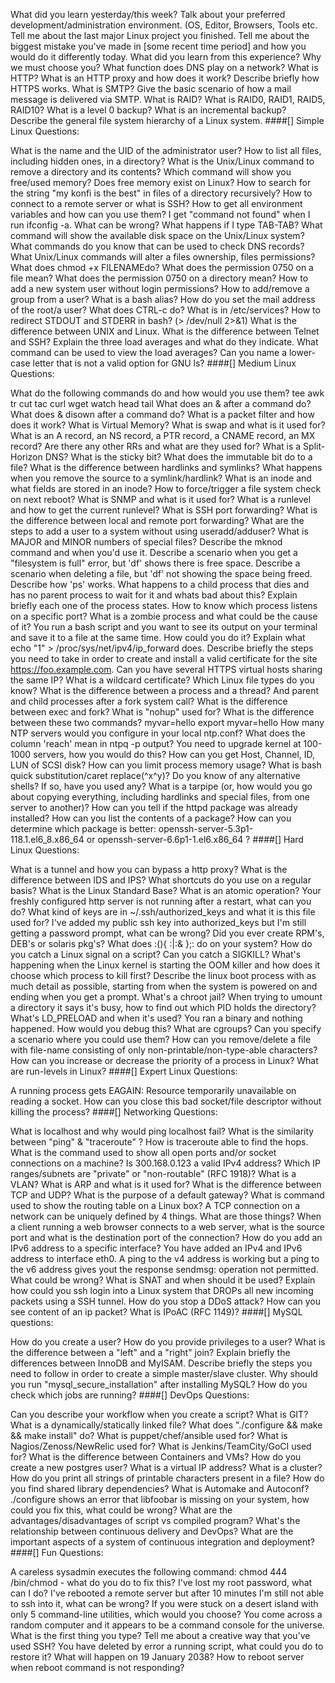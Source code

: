 What did you learn yesterday/this week?
Talk about your preferred development/administration environment. (OS, Editor, Browsers, Tools etc.
Tell me about the last major Linux project you finished.
Tell me about the biggest mistake you've made in [some recent time period] and how you would do it differently today. What did you learn from this experience?
Why we must choose you?
What function does DNS play on a network?
What is HTTP?
What is an HTTP proxy and how does it work?
Describe briefly how HTTPS works.
What is SMTP? Give the basic scenario of how a mail message is delivered via SMTP.
What is RAID? What is RAID0, RAID1, RAID5, RAID10?
What is a level 0 backup? What is an incremental backup?
Describe the general file system hierarchy of a Linux system.
####[] Simple Linux Questions:

What is the name and the UID of the administrator user?
How to list all files, including hidden ones, in a directory?
What is the Unix/Linux command to remove a directory and its contents?
Which command will show you free/used memory? Does free memory exist on Linux?
How to search for the string "my konfi is the best" in files of a directory recursively?
How to connect to a remote server or what is SSH?
How to get all environment variables and how can you use them?
I get "command not found" when I run ifconfig -a. What can be wrong?
What happens if I type TAB-TAB?
What command will show the available disk space on the Unix/Linux system?
What commands do you know that can be used to check DNS records?
What Unix/Linux commands will alter a files ownership, files permissions?
What does chmod +x FILENAMEdo?
What does the permission 0750 on a file mean?
What does the permission 0750 on a directory mean?
How to add a new system user without login permissions?
How to add/remove a group from a user?
What is a bash alias?
How do you set the mail address of the root/a user?
What does CTRL-c do?
What is in /etc/services?
How to redirect STDOUT and STDERR in bash? (> /dev/null 2>&1)
What is the difference between UNIX and Linux.
What is the difference between Telnet and SSH?
Explain the three load averages and what do they indicate. What command can be used to view the load averages?
Can you name a lower-case letter that is not a valid option for GNU ls?
####[] Medium Linux Questions:

What do the following commands do and how would you use them?
tee
awk
tr
cut
tac
curl
wget
watch
head
tail
What does an & after a command do?
What does & disown after a command do?
What is a packet filter and how does it work?
What is Virtual Memory?
What is swap and what is it used for?
What is an A record, an NS record, a PTR record, a CNAME record, an MX record?
Are there any other RRs and what are they used for?
What is a Split-Horizon DNS?
What is the sticky bit?
What does the immutable bit do to a file?
What is the difference between hardlinks and symlinks? What happens when you remove the source to a symlink/hardlink?
What is an inode and what fields are stored in an inode?
How to force/trigger a file system check on next reboot?
What is SNMP and what is it used for?
What is a runlevel and how to get the current runlevel?
What is SSH port forwarding?
What is the difference between local and remote port forwarding?
What are the steps to add a user to a system without using useradd/adduser?
What is MAJOR and MINOR numbers of special files?
Describe the mknod command and when you'd use it.
Describe a scenario when you get a "filesystem is full" error, but 'df' shows there is free space.
Describe a scenario when deleting a file, but 'df' not showing the space being freed.
Describe how 'ps' works.
What happens to a child process that dies and has no parent process to wait for it and whats bad about this?
Explain briefly each one of the process states.
How to know which process listens on a specific port?
What is a zombie process and what could be the cause of it?
You run a bash script and you want to see its output on your terminal and save it to a file at the same time. How could you do it?
Explain what echo "1" > /proc/sys/net/ipv4/ip_forward does.
Describe briefly the steps you need to take in order to create and install a valid certificate for the site https://foo.example.com.
Can you have several HTTPS virtual hosts sharing the same IP?
What is a wildcard certificate?
Which Linux file types do you know?
What is the difference between a process and a thread? And parent and child processes after a fork system call?
What is the difference between exec and fork?
What is "nohup" used for?
What is the difference between these two commands?
myvar=hello
export myvar=hello
How many NTP servers would you configure in your local ntp.conf?
What does the column 'reach' mean in ntpq -p output?
You need to upgrade kernel at 100-1000 servers, how you would do this?
How can you get Host, Channel, ID, LUN of SCSI disk?
How can you limit process memory usage?
What is bash quick substitution/caret replace(^x^y)?
Do you know of any alternative shells? If so, have you used any?
What is a tarpipe (or, how would you go about copying everything, including hardlinks and special files, from one server to another)?
How can you tell if the httpd package was already installed?
How can you list the contents of a package?
How can you determine which package is better: openssh-server-5.3p1-118.1.el6_8.x86_64 or openssh-server-6.6p1-1.el6.x86_64 ?
####[] Hard Linux Questions:

What is a tunnel and how you can bypass a http proxy?
What is the difference between IDS and IPS?
What shortcuts do you use on a regular basis?
What is the Linux Standard Base?
What is an atomic operation?
Your freshly configured http server is not running after a restart, what can you do?
What kind of keys are in ~/.ssh/authorized_keys and what it is this file used for?
I've added my public ssh key into authorized_keys but I'm still getting a password prompt, what can be wrong?
Did you ever create RPM's, DEB's or solaris pkg's?
What does :(){ :|:& };: do on your system?
How do you catch a Linux signal on a script?
Can you catch a SIGKILL?
What's happening when the Linux kernel is starting the OOM killer and how does it choose which process to kill first?
Describe the linux boot process with as much detail as possible, starting from when the system is powered on and ending when you get a prompt.
What's a chroot jail?
When trying to umount a directory it says it's busy, how to find out which PID holds the directory?
What's LD_PRELOAD and when it's used?
You ran a binary and nothing happened. How would you debug this?
What are cgroups? Can you specify a scenario where you could use them?
How can you remove/delete a file with file-name consisting of only non-printable/non-type-able characters?
How can you increase or decrease the priority of a process in Linux?
What are run-levels in Linux?
####[] Expert Linux Questions:

A running process gets EAGAIN: Resource temporarily unavailable on reading a socket. How can you close this bad socket/file descriptor without killing the process?
####[] Networking Questions:

What is localhost and why would ping localhost fail?
What is the similarity between "ping" & "traceroute" ? How is traceroute able to find the hops.
What is the command used to show all open ports and/or socket connections on a machine?
Is 300.168.0.123 a valid IPv4 address?
Which IP ranges/subnets are "private" or "non-routable" (RFC 1918)?
What is a VLAN?
What is ARP and what is it used for?
What is the difference between TCP and UDP?
What is the purpose of a default gateway?
What is command used to show the routing table on a Linux box?
A TCP connection on a network can be uniquely defined by 4 things. What are those things?
When a client running a web browser connects to a web server, what is the source port and what is the destination port of the connection?
How do you add an IPv6 address to a specific interface?
You have added an IPv4 and IPv6 address to interface eth0. A ping to the v4 address is working but a ping to the v6 address gives yout the response sendmsg: operation not permitted. What could be wrong?
What is SNAT and when should it be used?
Explain how could you ssh login into a Linux system that DROPs all new incoming packets using a SSH tunnel.
How do you stop a DDoS attack?
How can you see content of an ip packet?
What is IPoAC (RFC 1149)?
####[] MySQL questions:

How do you create a user?
How do you provide privileges to a user?
What is the difference between a "left" and a "right" join?
Explain briefly the differences between InnoDB and MyISAM.
Describe briefly the steps you need to follow in order to create a simple master/slave cluster.
Why should you run "mysql_secure_installation" after installing MySQL?
How do you check which jobs are running?
####[] DevOps Questions:

Can you describe your workflow when you create a script?
What is GIT?
What is a dynamically/statically linked file?
What does "./configure && make && make install" do?
What is puppet/chef/ansible used for?
What is Nagios/Zenoss/NewRelic used for?
What is Jenkins/TeamCity/GoCI used for?
What is the difference between Containers and VMs?
How do you create a new postgres user?
What is a virtual IP address? What is a cluster?
How do you print all strings of printable characters present in a file?
How do you find shared library dependencies?
What is Automake and Autoconf?
./configure shows an error that libfoobar is missing on your system, how could you fix this, what could be wrong?
What are the advantages/disadvantages of script vs compiled program?
What's the relationship between continuous delivery and DevOps?
What are the important aspects of a system of continuous integration and deployment?
####[] Fun Questions:

A careless sysadmin executes the following command: chmod 444 /bin/chmod - what do you do to fix this?
I've lost my root password, what can I do?
I've rebooted a remote server but after 10 minutes I'm still not able to ssh into it, what can be wrong?
If you were stuck on a desert island with only 5 command-line utilities, which would you choose?
You come across a random computer and it appears to be a command console for the universe. What is the first thing you type?
Tell me about a creative way that you've used SSH?
You have deleted by error a running script, what could you do to restore it?
What will happen on 19 January 2038?
How to reboot server when reboot command is not responding?
